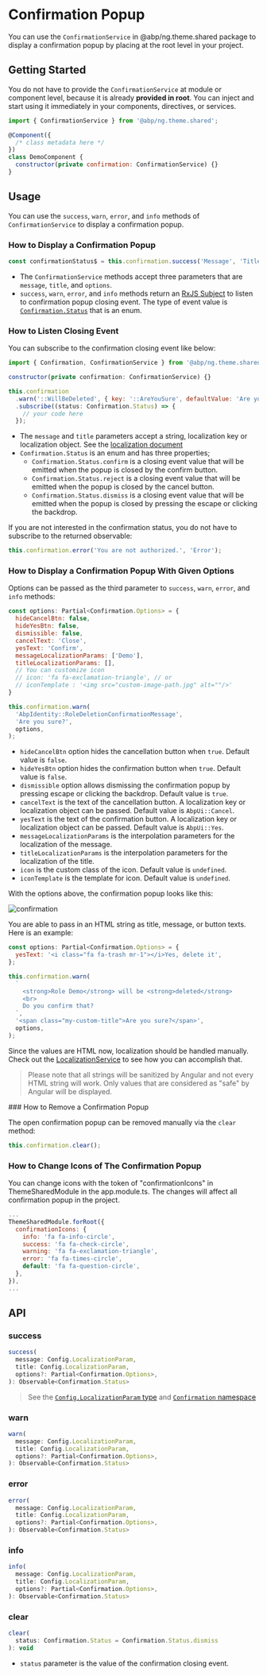 # Confirmation Popup

You can use the `ConfirmationService` in @abp/ng.theme.shared package to display a confirmation popup by placing at the root level in your project.


## Getting Started

You do not have to provide the `ConfirmationService` at module or component level, because it is already **provided in root**. You can inject and start using it immediately in your components, directives, or services.


```js
import { ConfirmationService } from '@abp/ng.theme.shared';

@Component({
  /* class metadata here */
})
class DemoComponent {
  constructor(private confirmation: ConfirmationService) {}
}
```

## Usage

You can use the `success`, `warn`, `error`, and `info` methods of `ConfirmationService` to display a confirmation popup.

### How to Display a Confirmation Popup

```js
const confirmationStatus$ = this.confirmation.success('Message', 'Title');
```

- The `ConfirmationService` methods accept three parameters that are `message`, `title`, and `options`.
- `success`, `warn`, `error`, and `info` methods return an [RxJS Subject](https://rxjs-dev.firebaseapp.com/guide/subject) to listen to confirmation popup closing event. The type of event value is [`Confirmation.Status`](https://github.com/abpframework/abp/blob/master/npm/ng-packs/packages/theme-shared/src/lib/models/confirmation.ts#L24) that is an enum.

### How to Listen Closing Event

You can subscribe to the confirmation closing event like below:

```js
import { Confirmation, ConfirmationService } from '@abp/ng.theme.shared';

constructor(private confirmation: ConfirmationService) {}

this.confirmation
  .warn('::WillBeDeleted', { key: '::AreYouSure', defaultValue: 'Are you sure?' })
  .subscribe((status: Confirmation.Status) => {
    // your code here
  });
```


- The `message` and `title` parameters accept a string, localization key or localization object. See the [localization document](./Localization.md)
- `Confirmation.Status` is an enum and has three properties;
    - `Confirmation.Status.confirm` is a closing event value that will be emitted when the popup is closed by the confirm button.
    - `Confirmation.Status.reject` is a closing event value that will be emitted when the popup is closed by the cancel button.
    - `Confirmation.Status.dismiss` is a closing event value that will be emitted when the popup is closed by pressing the escape or clicking the backdrop.


If you are not interested in the confirmation status, you do not have to subscribe to the returned observable:

```js
this.confirmation.error('You are not authorized.', 'Error');
```

### How to Display a Confirmation Popup With Given Options

Options can be passed as the third parameter to `success`, `warn`, `error`, and `info` methods:

```js
const options: Partial<Confirmation.Options> = {
  hideCancelBtn: false,
  hideYesBtn: false,
  dismissible: false,
  cancelText: 'Close',
  yesText: 'Confirm',
  messageLocalizationParams: ['Demo'],
  titleLocalizationParams: [],
  // You can customize icon 
  // icon: 'fa fa-exclamation-triangle', // or
  // iconTemplate : '<img src="custom-image-path.jpg" alt=""/>'
} 

this.confirmation.warn(
  'AbpIdentity::RoleDeletionConfirmationMessage',
  'Are you sure?',
  options,
);
```

- `hideCancelBtn` option hides the cancellation button when `true`. Default value is `false`.
- `hideYesBtn` option hides the confirmation button when `true`. Default value is `false`.
- `dismissible` option allows dismissing the confirmation popup by pressing escape or clicking the backdrop. Default value is `true`.
- `cancelText` is the text of the cancellation button. A localization key or localization object can be passed. Default value is `AbpUi::Cancel`.
- `yesText` is the text of the confirmation button. A localization key or localization object can be passed. Default value is `AbpUi::Yes`.
- `messageLocalizationParams` is the interpolation parameters for the localization of the message.
- `titleLocalizationParams` is the interpolation parameters for the localization of the title.
- `icon` is the custom class of the icon. Default value is `undefined`.
- `iconTemplate` is the template for icon. Default value is `undefined`.

With the options above, the confirmation popup looks like this:

![confirmation](./images/confirmation.png)

You are able to pass in an HTML string as title, message, or button texts. Here is an example:

```js
const options: Partial<Confirmation.Options> = {
  yesText: '<i class="fa fa-trash mr-1"></i>Yes, delete it',
};

this.confirmation.warn(
  `
    <strong>Role Demo</strong> will be <strong>deleted</strong>
    <br>
    Do you confirm that?
  `,
  '<span class="my-custom-title">Are you sure?</span>',
  options,
);
```

Since the values are HTML now, localization should be handled manually. Check out the [LocalizationService](./Localization#using-the-localization-service) to see how you can accomplish that.

> Please note that all strings will be sanitized by Angular and not every HTML string will work. Only values that are considered as "safe" by Angular will be displayed.

### How to Remove a Confirmation Popup

The open confirmation popup can be removed manually via the `clear` method:

```js
this.confirmation.clear();
```

### How to Change Icons of The Confirmation Popup

You can change icons with the token of "confirmationIcons" in ThemeSharedModule in the app.module.ts. The changes will affect  all confirmation popup in the project.

```js
...
ThemeSharedModule.forRoot({
  confirmationIcons: {
    info: 'fa fa-info-circle',
    success: 'fa fa-check-circle',
    warning: 'fa fa-exclamation-triangle',
    error: 'fa fa-times-circle',
    default: 'fa fa-question-circle',
  },
}),
...
```


## API

### success

```js
success(
  message: Config.LocalizationParam,
  title: Config.LocalizationParam,
  options?: Partial<Confirmation.Options>,
): Observable<Confirmation.Status>
```

> See the [`Config.LocalizationParam` type](https://github.com/abpframework/abp/blob/master/npm/ng-packs/packages/core/src/lib/models/config.ts#L46) and [`Confirmation` namespace](https://github.com/abpframework/abp/blob/master/npm/ng-packs/packages/theme-shared/src/lib/models/confirmation.ts)


### warn

```js
warn(
  message: Config.LocalizationParam,
  title: Config.LocalizationParam,
  options?: Partial<Confirmation.Options>,
): Observable<Confirmation.Status>
```

### error

```js
error(
  message: Config.LocalizationParam,
  title: Config.LocalizationParam,
  options?: Partial<Confirmation.Options>,
): Observable<Confirmation.Status>
```

### info

```js
info(
  message: Config.LocalizationParam,
  title: Config.LocalizationParam,
  options?: Partial<Confirmation.Options>,
): Observable<Confirmation.Status>
```

### clear

```js
clear(
  status: Confirmation.Status = Confirmation.Status.dismiss
): void
```

- `status` parameter is the value of the confirmation closing event.
